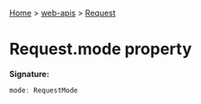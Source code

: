<!-- docId=web-apis.request.mode -->

[Home](./index.md) &gt; [web-apis](./web-apis.md) &gt; [Request](./web-apis.request.md)

# Request.mode property


**Signature:**
```javascript
mode: RequestMode
```
